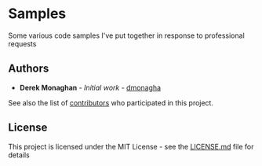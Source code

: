 # Samples

Some various code samples I've put together in response to professional requests

## Authors

* **Derek Monaghan** - *Initial work* - [dmonagha](https://github.com/dmonagha)

See also the list of [contributors](https://github.com/dmonagha/samples/contributors) who participated in this project.

## License

This project is licensed under the MIT License - see the [LICENSE.md](LICENSE.md) file for details
